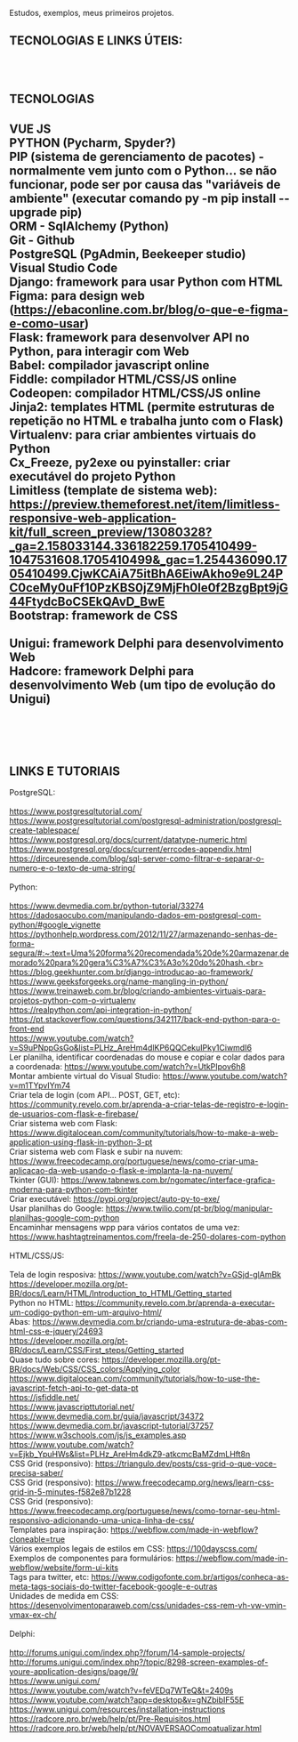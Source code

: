 Estudos, exemplos, meus primeiros projetos.

TECNOLOGIAS E LINKS ÚTEIS:
<br>
<br>
<br>
-------------------------------------------------------
TECNOLOGIAS
-------------------------------------------------------
VUE JS<br>
PYTHON (Pycharm, Spyder?)<br>
PIP (sistema de gerenciamento de pacotes) - normalmente vem junto com o Python... se não funcionar, pode ser por causa das "variáveis de ambiente" (executar comando py -m pip install --upgrade pip)<br>
ORM - SqlAlchemy (Python)<br>
Git - Github<br>
PostgreSQL (PgAdmin, Beekeeper studio)<br>
Visual Studio Code<br>
Django: framework para usar Python com HTML<br>
Figma: para design web (https://ebaconline.com.br/blog/o-que-e-figma-e-como-usar)<br>
Flask: framework para desenvolver API no Python, para interagir com Web<br>
Babel: compilador javascript online<br>
Fiddle: compilador HTML/CSS/JS online<br>
Codeopen: compilador HTML/CSS/JS online<br>
Jinja2: templates HTML (permite estruturas de repetição no HTML e trabalha junto com o Flask)<br>
Virtualenv: para criar ambientes virtuais do Python<br>
Cx_Freeze, py2exe ou pyinstaller: criar executável do projeto Python<br>
Limitless (template de sistema web): https://preview.themeforest.net/item/limitless-responsive-web-application-kit/full_screen_preview/13080328?_ga=2.158033144.336182259.1705410499-1047531608.1705410499&_gac=1.254436090.1705410499.CjwKCAiA75itBhA6EiwAkho9e9L24PC0ceMy0uFf10PzKBS0jZ9MjFh0le0f2BzgBpt9jG44FtydcBoCSEkQAvD_BwE<br>
Bootstrap: framework de CSS<br>
<br>
Unigui: framework Delphi para desenvolvimento Web<br>
Hadcore: framework Delphi para desenvolvimento Web (um tipo de evolução do Unigui)<br>
<br>
<br>
<br>
-------------------------------------------------------
LINKS E TUTORIAIS
-------------------------------------------------------
PostgreSQL:<br>
<br>
https://www.postgresqltutorial.com/<br>
https://www.postgresqltutorial.com/postgresql-administration/postgresql-create-tablespace/<br>
https://www.postgresql.org/docs/current/datatype-numeric.html<br>
https://www.postgresql.org/docs/current/errcodes-appendix.html<br>
https://dirceuresende.com/blog/sql-server-como-filtrar-e-separar-o-numero-e-o-texto-de-uma-string/<br>
<br>
Python:<br>
<br>
https://www.devmedia.com.br/python-tutorial/33274<br>
https://dadosaocubo.com/manipulando-dados-em-postgresql-com-python/#google_vignette<br>
https://pythonhelp.wordpress.com/2012/11/27/armazenando-senhas-de-forma-segura/#:~:text=Uma%20forma%20recomendada%20de%20armazenar,demorado%20para%20gera%C3%A7%C3%A3o%20do%20hash.<br>
https://blog.geekhunter.com.br/django-introducao-ao-framework/<br>
https://www.geeksforgeeks.org/name-mangling-in-python/<br>
https://www.treinaweb.com.br/blog/criando-ambientes-virtuais-para-projetos-python-com-o-virtualenv<br>
https://realpython.com/api-integration-in-python/<br>
https://pt.stackoverflow.com/questions/342117/back-end-python-para-o-front-end<br>
https://www.youtube.com/watch?v=S9uPNppGsGo&list=PLHz_AreHm4dlKP6QQCekuIPky1CiwmdI6<br>
Ler planilha, identificar coordenadas do mouse e copiar e colar dados para a coordenada: https://www.youtube.com/watch?v=UtkPIpov6h8<br>
Montar ambiente virtual do Visual Studio: https://www.youtube.com/watch?v=m1TYpvIYm74<br>
Criar tela de login (com API... POST, GET, etc): https://community.revelo.com.br/aprenda-a-criar-telas-de-registro-e-login-de-usuarios-com-flask-e-firebase/<br>
Criar sistema web com Flask: https://www.digitalocean.com/community/tutorials/how-to-make-a-web-application-using-flask-in-python-3-pt<br>
Criar sistema web com Flask e subir na nuvem: https://www.freecodecamp.org/portuguese/news/como-criar-uma-aplicacao-da-web-usando-o-flask-e-implanta-la-na-nuvem/<br>
Tkinter (GUI): https://www.tabnews.com.br/ngomatec/interface-grafica-moderna-para-python-com-tkinter<br>
Criar executável: https://pypi.org/project/auto-py-to-exe/<br>
Usar planilhas do Google: https://www.twilio.com/pt-br/blog/manipular-planilhas-google-com-python<br>
Encaminhar mensagens wpp para vários contatos de uma vez: https://www.hashtagtreinamentos.com/freela-de-250-dolares-com-python<br>
<br>
HTML/CSS/JS:<br>
<br>
Tela de login resposiva: https://www.youtube.com/watch?v=GSjd-glAmBk<br>
https://developer.mozilla.org/pt-BR/docs/Learn/HTML/Introduction_to_HTML/Getting_started<br>
Python no HTML: https://community.revelo.com.br/aprenda-a-executar-um-codigo-python-em-um-arquivo-html/<br>
Abas: https://www.devmedia.com.br/criando-uma-estrutura-de-abas-com-html-css-e-jquery/24693<br>
https://developer.mozilla.org/pt-BR/docs/Learn/CSS/First_steps/Getting_started<br>
Quase tudo sobre cores: https://developer.mozilla.org/pt-BR/docs/Web/CSS/CSS_colors/Applying_color<br>
https://www.digitalocean.com/community/tutorials/how-to-use-the-javascript-fetch-api-to-get-data-pt<br>
https://jsfiddle.net/<br>
https://www.javascripttutorial.net/<br>
https://www.devmedia.com.br/guia/javascript/34372<br>
https://www.devmedia.com.br/javascript-tutorial/37257<br>
https://www.w3schools.com/js/js_examples.asp<br>
https://www.youtube.com/watch?v=Ejkb_YpuHWs&list=PLHz_AreHm4dkZ9-atkcmcBaMZdmLHft8n<br>
CSS Grid (responsivo): https://triangulo.dev/posts/css-grid-o-que-voce-precisa-saber/<br>
CSS Grid (responsivo): https://www.freecodecamp.org/news/learn-css-grid-in-5-minutes-f582e87b1228<br>
CSS Grid (responsivo): https://www.freecodecamp.org/portuguese/news/como-tornar-seu-html-responsivo-adicionando-uma-unica-linha-de-css/<br>
Templates para inspiração: https://webflow.com/made-in-webflow?cloneable=true<br>
Vários exemplos legais de estilos em CSS: https://100dayscss.com/<br>
Exemplos de componentes para formulários: https://webflow.com/made-in-webflow/website/form-ui-kits<br>
Tags para twitter, etc: https://www.codigofonte.com.br/artigos/conheca-as-meta-tags-sociais-do-twitter-facebook-google-e-outras<br>
Unidades de medida em CSS: https://desenvolvimentoparaweb.com/css/unidades-css-rem-vh-vw-vmin-vmax-ex-ch/<br>
<br>
Delphi:<br>
<br>
http://forums.unigui.com/index.php?/forum/14-sample-projects/<br>
http://forums.unigui.com/index.php?/topic/8298-screen-examples-of-youre-application-designs/page/9/<br>
https://www.unigui.com/<br>
https://www.youtube.com/watch?v=feVEDq7WTeQ&t=2409s
https://www.youtube.com/watch?app=desktop&v=gNZbibIF55E
https://www.unigui.com/resources/installation-instructions
https://radcore.pro.br/web/help/pt/Pre-Requisitos.html
https://radcore.pro.br/web/help/pt/NOVAVERSAOComoatualizar.html
